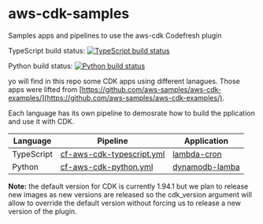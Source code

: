 # aws-cdk-samples
Samples apps and pipelines to use the aws-cdk Codefresh plugin

TypeScript build status: [![TypeScript build status]( https://g.codefresh.io/api/badges/pipeline/cf-support/AWS-CDK%2Faws-cdk-typescriptTest?type=cf-2&key=eyJhbGciOiJIUzI1NiJ9.NWY4ZGIwN2I0ZTZiYTcxYTlkNmE0YmRi.yLwabvNEULlRNqg3JE79RV_snKflnzkoS8wI50pXfEw)]( https://g.codefresh.io/pipelines/edit/new/builds?id=6067a9f3cefd7137179747f5&pipeline=aws-cdk-typescriptTest&projects=AWS-CDK&projectId=605b50f338440b464b5557e7)

Python build status: [![Python build status]( https://g.codefresh.io/api/badges/pipeline/cf-support/AWS-CDK%2Faws-cdk-python-test?type=cf-2&key=eyJhbGciOiJIUzI1NiJ9.NWY4ZGIwN2I0ZTZiYTcxYTlkNmE0YmRi.yLwabvNEULlRNqg3JE79RV_snKflnzkoS8wI50pXfEw)]( https://g.codefresh.io/pipelines/edit/new/builds?id=6067af00654fe3b1348e4dae&pipeline=aws-cdk-python-test&projects=AWS-CDK&projectId=605b50f338440b464b5557e7)

yo will find in this repo some CDK apps using different lanagues. Those apps were lifted from [https://github.com/aws-samples/aws-cdk-examples/](https://github.com/aws-samples/aws-cdk-examples/).

Each language has its own pipeline to demosrate how to build the pplication and use it with CDK.

| Language | Pipeline | Application |
| --- | --- | --- |
| TypeScript | [cf-aws-cdk-typescript.yml](f-aws-cdk-typescript.yml) | [lambda-cron](lambda-cron) |
| Python | [cf-aws-cdk-python.yml](cf-aws-cdk-python.yml) | [dynamodb-lamba](dynamodb-lamba) |


**Note:** the default version for CDK is currently 1.94.1 but we plan to release new images as new versions are released so the cdk_version argument will allow to override the default version without forcing us to release a new version of the plugin.
